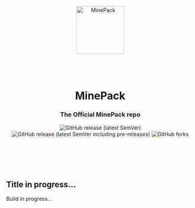 <div align="center">
    <img src="https://cdn.discordapp.com/attachments/727886672909435002/776708465115529256/com_-_final_-_Copy.png" alt="MinePack" align="center" height="128px">
    <h1></h1>
    <br>
    <h1>MinePack</h1>
    <h3>The Official MinePack repo</h3>
</div>
<div class="flex flexcollumn">
    <div>
        <div class="flex flexrow" align="center">
            <img alt="GitHub release (latest SemVer)" src="https://img.shields.io/github/v/release/SlimeyMC/MinePack?sort=semver&style=for-the-badge">
            <img alt="GitHub release (latest SemVer including pre-releases)" src="https://img.shields.io/github/v/release/SlimeyMC/MinePack?include_prereleases&sort=semver&style=for-the-badge">
            <img alt="GitHub forks" src="https://img.shields.io/github/forks/SlimeyMC/MinePack?label=Fork&style=for-the-badge">
        </div>
        <br><br><br><br><br>
        <h2>Title in progress...</h2>
        <p>Build in progress...</p>
    </div>
</div>
